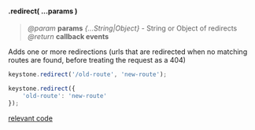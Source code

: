 #### .redirect( ...params )
> *@param* **params** _{...String|Object}_  - String or Object of redirects   
> _@return_ **callback events** 

Adds one or more redirections (urls that are redirected when no matching routes are found, before treating the request as a 404)

```javascript
keystone.redirect('/old-route', 'new-route');

keystone.redirect({
    'old-route': 'new-route'
});
```
<div class="code-header addGitHubLink" data-file="lib/core/redirect.js"> <a href="#" class="loadCode">relevant code</a> </div><pre class=" language-javascript hideCode api"></pre> 
